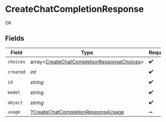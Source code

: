 # CreateChatCompletionResponse

OK


## Fields

| Field                                                                                                    | Type                                                                                                     | Required                                                                                                 | Description                                                                                              |
| -------------------------------------------------------------------------------------------------------- | -------------------------------------------------------------------------------------------------------- | -------------------------------------------------------------------------------------------------------- | -------------------------------------------------------------------------------------------------------- |
| `choices`                                                                                                | array<[CreateChatCompletionResponseChoices](../../models/shared/CreateChatCompletionResponseChoices.md)> | :heavy_check_mark:                                                                                       | N/A                                                                                                      |
| `created`                                                                                                | *int*                                                                                                    | :heavy_check_mark:                                                                                       | N/A                                                                                                      |
| `id`                                                                                                     | *string*                                                                                                 | :heavy_check_mark:                                                                                       | N/A                                                                                                      |
| `model`                                                                                                  | *string*                                                                                                 | :heavy_check_mark:                                                                                       | N/A                                                                                                      |
| `object`                                                                                                 | *string*                                                                                                 | :heavy_check_mark:                                                                                       | N/A                                                                                                      |
| `usage`                                                                                                  | [?CreateChatCompletionResponseUsage](../../models/shared/CreateChatCompletionResponseUsage.md)           | :heavy_minus_sign:                                                                                       | N/A                                                                                                      |